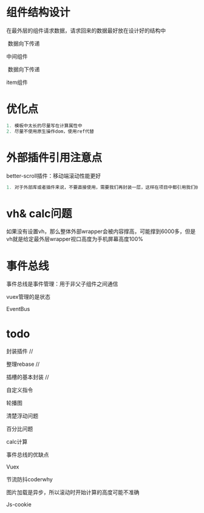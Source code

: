 # 组件结构设计



在最外层的组件请求数据，请求回来的数据最好放在设计好的结构中

​			数据向下传递

中间组件

​			数据向下传递

item组件



# 优化点



```js
1. 模板中太长的尽量写在计算属性中
2. 尽量不使用原生操作dom，使用ref代替

```





# 外部插件引用注意点

better-scroll插件：移动端滚动性能更好

```js
1. 对于外部库或者插件来说，不要直接使用，需要我们再封装一层，这样在项目中都引用我们统一封装的，这样避免外部库不维护或者更新了，更改时只需要更改一处
```



# vh& calc问题

如果没有设置vh，那么整体外部wrapper会被内容撑高，可能撑到6000多，但是vh就是给定最外层wrapper视口高度为手机屏幕高度100%



# 事件总线

事件总线是事件管理：用于非父子组件之间通信

vuex管理的是状态

EventBus









# todo



封装插件	//

整理rebase	//

插槽的基本封装 //

自定义指令

轮播图

清楚浮动问题

百分比问题

calc计算

事件总线的优缺点

Vuex

节流防抖coderwhy

图片加载是异步，所以滚动时开始计算的高度可能不准确

Js-cookie

